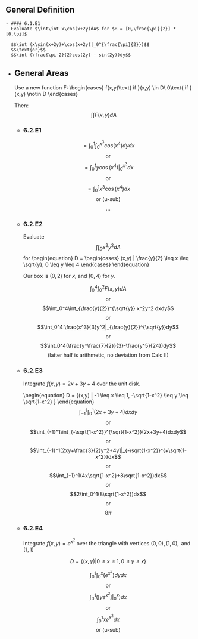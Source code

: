 ## General Definition
	- #### 6.1.E1
	  Evaluate $\int\int x\cos(x+2y)dA$ for $R = [0,\frac{\pi}{2}] * [0,\pi]$
	  
	  $$\int (x\sin(x+2y)+\cos(x+2y)|_0^{\frac{\pi}{2}})$$
	  $$\text{or}$$
	  $$\int (\frac{\pi-2}{2}cos(2y) - sin(2y))dy$$
- ## General Areas
  Use a new function F:
  \begin{cases}
  f(x,y)\text{ if }(x,y) \in D\\
  0\text{ if }(x,y) \notin D
  \end{cases}
  
  Then:
  $$\int\int F(x,y) dA$$
	- ### 6.2.E1
	  $$=\int_0^1\int_0^{x^3}cos(x^4)dydx$$
	  $$\text{or}$$
	  $$=\int_0^1y\cos(x^4)|_0^{x^3}dx$$
	  $$\text{or}$$
	  $$=\int_0^1x^3\cos(x^4)dx$$
	  $$\text{or (u-sub)}$$
	  $$\text{...}$$
	- ### 6.2.E2
	  Evaluate $$\int\int_Dx^2y^2dA$$ for 
	  \begin{equation}
	  D = 
	  \begin{cases}
	  (x,y) | \frac{y}{2} \leq x \leq \sqrt{y}, 0 \leq y \leq 4
	  \end{cases}
	  \end{equation}
	  
	  Our box is $(0,2)$ for $x$, and $(0,4)$ for $y$.
	  
	  $$\int_0^4\int_0^2 F(x,y)dA$$
	  $$\text{or}$$
	  $$\int_0^4\int_{\frac{y}{2}}^{\sqrt{y}} x^2y^2 dxdy$$
	  $$\text{or}$$
	  $$\int_0^4 \frac{x^3}{3}y^2|_{\frac{y}{2}}^{\sqrt{y}}dy$$
	  $$\text{or}$$
	  $$\int_0^4(\frac{y^\frac{7}{2}}{3}-\frac{y^5}{24})dy$$
	  $$\text{(latter half is arithmetic, no deviation from Calc II)}$$
	- ### 6.2.E3
	  Integrate $f(x,y) = 2x+3y+4$ over the unit disk.
	  
	  \begin{equation}
	  D = \{(x,y) | -1 \leq x \leq 1, -\sqrt{1-x^2} \leq y \leq \sqrt{1-x^2} \}
	  \end{equation}
	  $$\int_{-1}^1\int_0^1(2x+3y+4)dxdy$$
	  $$\text{or}$$
	  $$\int_{-1}^1\int_{-\sqrt{1-x^2}}^{\sqrt{1-x^2}}(2x+3y+4)dxdy$$
	  $$\text{or}$$
	  $$\int_{-1}^1[2xy+\frac{3}{2}y^2+4y]|_{-\sqrt{1-x^2}}^{+\sqrt{1-x^2}}dx$$
	  $$\text{or}$$
	  $$\int_{-1}^1(4x\sqrt{1-x^2}+8\sqrt{1-x^2})dx$$
	  $$\text{or}$$
	  $$2\int_0^1(8\sqrt{1-x^2})dx$$
	  $$\text{or}$$
	  $$8\pi$$
	- ### 6.2.E4
	  Integrate $f(x,y) = e^{x^2}$ over the triangle with vertices $(0,0), (1,0),\text{ and }(1,1)$
	  
	  $$D=\{(x,y) | 0 \leq x \leq 1, 0 \leq y \leq x\}$$
	  
	  $$\int_0^1\int_0^x(e^{x^2})dydx$$
	  $$\text{or}$$
	  $$\int_0^1([ye^{x^2}]|_0^x)dx$$
	  $$\text{or}$$
	  $$\int_0^1xe^{x^2}dx$$
	  $$\text{or (u-sub)}$$